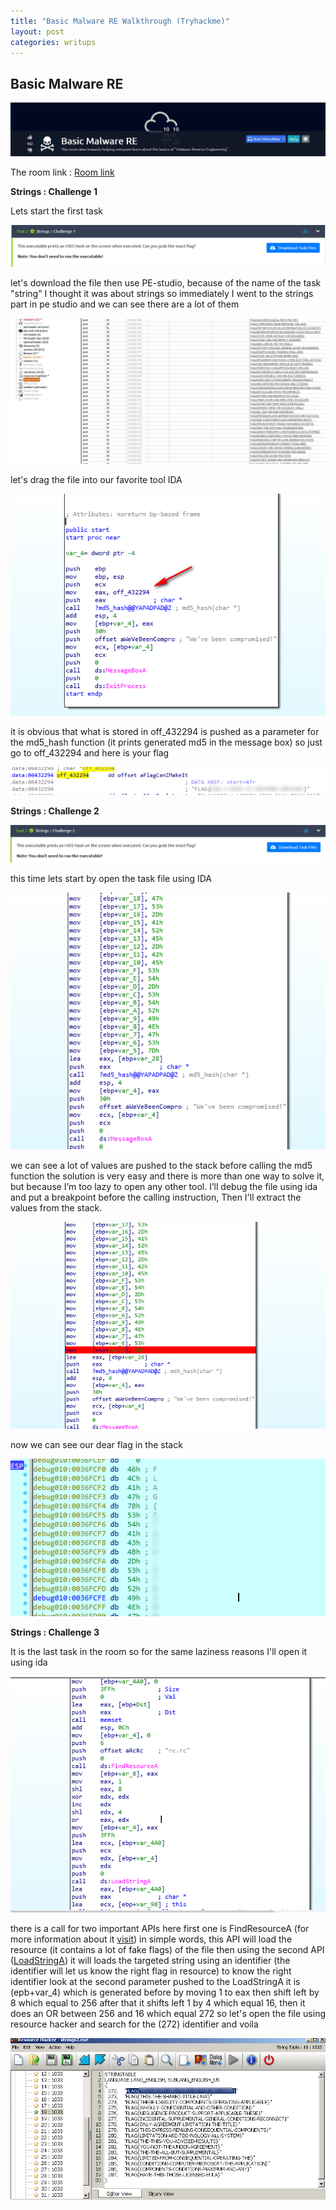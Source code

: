 ```yaml
---
title: "Basic Malware RE Walkthrough (Tryhackme)"
layout: post
categories: writups
---
```

## Basic Malware RE

![](/assets/images/malware_re/s0.png)

The room link : [Room link][Room link]

**Strings : Challenge 1**

Lets start the first task

![](/assets/images/malware_re/s1.png)

let's download the file then use PE-studio, because of the name of the task "string" I thought it was about strings so immediately I went to the strings part in pe studio and we can see there are a lot of them 

![](/assets/images/malware_re/00.png)

let's drag the file into our favorite tool IDA 

![](/assets/images/malware_re/01.png)

it is obvious that what is stored in off_432294 is pushed as a parameter for the md5_hash function (it prints generated md5 in the message box)
so just go to off_432294 and here is your flag

![](/assets/images/malware_re/02.png)

**Strings : Challenge 2**

![](/assets/images/malware_re/s2.png)

this time lets start by open the task file using IDA 

![](/assets/images/malware_re/03.png)

we can see a lot of values are pushed to the stack before calling the md5 function the solution is very easy and there is more than one way to solve it, but because I’m too lazy to open any other tool.
I’ll debug the file using ida and put a breakpoint before the calling instruction, Then I'll extract the values from the stack.

![](/assets/images/malware_re/04.png)

now we can see our dear flag in the stack 

![](/assets/images/malware_re/06.png)


**Strings : Challenge 3**

It is the last task in the room so for the same laziness reasons I'll open it using ida 

![](/assets/images/malware_re/08.png)

there is a call for two important APIs here
first one is FindResourceA (for more information about it [visit][LoadResource])
in simple words, this API will load the resource (it contains a lot of fake flags) of the file then using the second API ([LoadStringA][LoadStringA])
it will loads the targeted string using an identifier (the identifier will let us know the right flag in resource)
to know the right identifier look at the second parameter pushed to the LoadStringA 
it is (epb+var_4) which is generated before by moving 1 to eax then shift left by 8 which equal to 256
after that it shifts left 1 by 4 which equal 16, then it does an OR between 256 and 16 which equal 272
so let's open the file using resource hacker and search for the (272) identifier and voila

![](/assets/images/malware_re/09.png)


[LoadResource]: https://docs.microsoft.com/en-us/windows/win32/api/winbase/nf-winbase-findresourcea

[LoadStringA]: https://docs.microsoft.com/en-us/windows/win32/api/winuser/nf-winuser-loadstringa

[Room link]: https://tryhackme.com/room/basicmalwarere
